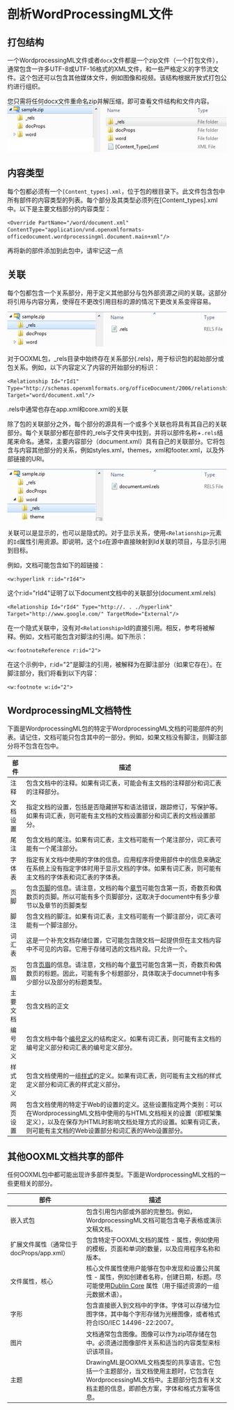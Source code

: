 # 剖析WordProcessingML文件
## 打包结构
一个WordprocessingML文件或者`docx`文件都是一个zip文件（一个打包文件），通常包含一许多UTF-8或UTF-16格式的XML文件，和一些严格定义的字节流文件。这个包还可以包含其他媒体文件，例如图像和视频。该结构根据开放式打包公约进行组织。

您只需将任何docx文件重命名zip并解压缩，即可查看文件结构和文件内容。
![](./images/zipFile1.gif)

## 内容类型
每个包都必须有一个`[Content_types].xml`，位于包的根目录下。此文件包含包中所有部件的内容类型的列表。每个部分及其类型必须列在[Content_types].xml中。以下是主要文档部分的内容类型：
```
<Override PartName="/word/document.xml" ContentType="application/vnd.openxmlformats-officedocument.wordprocessingml.document.main+xml"/>
```

再将新的部件添加到此包中，请牢记这一点

## 关联
每个包都包含一个关系部分，用于定义其他部分与包外部资源之间的关联。这部分将引用与内容分离，使得在不更改引用目标的源的情况下更改关系变得容易。

![](./images/zipFile2.gif)

对于OOXML包，_rels目录中始终存在关系部分(.rels)，用于标识包的起始部分或包关系。例如，以下内容定义了内容的开始部分的标识：
```
<Relationship Id="rId1" Type="http://schemas.openxmlformats.org/officeDocument/2006/relationships/officeDocument" Target="word/document.xml"/>
```
.rels中通常也存在app.xml和core.xml的关联

除了包的关联部分之外，每个部分的源具有一个或多个关联也将具有其自己的关联部分。每个关联部分都在部件的_rels子文件夹中找到，并将以部件名称+`.rels`结尾来命名。通常，主要内容部分（document.xml）具有自己的关联部分。它将包含与内容其他部分的关系，例如styles.xml，themes，xml和footer.xml，以及外部链接的URI。

![](./images/zipFile3.gif)

关联可以是显示的，也可以是隐式的。对于显示关系，使用`<Relationship>`元素的`Id`属性引用资源。即说明，这个`Id`在源中直接映射到Id关联的项目，与显示引用到目标。

例如，文档可能包含如下的超链接：
```
<w:hyperlink r:id="rId4">
```
这个r:id="rId4"证明了以下document文档中的关联部分(document.xml.rels)
```
<Relationship Id="rId4" Type="http://. . ./hyperlink" Target="http://www.google.com/" TargetMode="External"/>
```

在一个隐式关联中，没有对`<Relationship>`Id的直接引用。相反，参考将被解释。例如，文档可能包含对脚注的引用。如下所示：
```
<w:footnoteReference r:id="2">
```
在这个示例中，r:id="2"是脚注的引用，被解释为在脚注部分（如果它存在）。在脚注部分，我们将看到以下内容：
```
<w:footnote w:id="2">
```

## WordprocessingML文档特性
下面是WordprocessingML包的特定于WordprocessingML文档的可能部件的列表。请记住，文档可能只包含其中的一部分。例如，如果文档没有脚注，则脚注部分将不包含在包中。

|部件|描述|
|---|---|
|注释|包含文档中的注释。如果有词汇表，可能会有主文档的注释部分和词汇表的注释部分。|
|文档设置|指定文档的设置，包括是否隐藏拼写和语法错误，跟踪修订，写保护等。如果有词汇表，则可能有主文档的文档设置部分和词汇表的文档设置部分。|
|尾注|包含文档的尾注。如果有词汇表，主文档可能有一个尾注部分，词汇表可能有一个尾注部分。|
|字体表|指定有关文档中使用的字体的信息。应用程序将使用部件中的信息来确定在系统上没有指定字体时用于显示文档的字体。如果有词汇表，则可能有主文档的字体表和词汇表的字体表。|
|页脚|包含[页脚](./footers)的信息。请注意，文档的每个[章节](./section)可能包含第一页，奇数页和偶数页的页脚。所以可能有多个页脚部分，这取决于document中有多少章节以及章节的页脚类型|
|脚注|包含文档的脚注。如果有词汇表，主文档可能有一个脚注部分，词汇表可能有一个脚注部分。|
|词汇表|这是一个补充文档存储位置，它可能包含随文档一起提供但在主文档内容中不可见的内容。它用于存储可选的文档片段。只允许一个。|
|页眉|包含[页眉](./headers)的信息。请注意，文档的每个[章节](./section)可能包含第一页，奇数页和偶数页的标题。因此，可能有多个标题部分，具体取决于documnet中有多少部分以及部分的标题类型。|
|主要文档|包含文档的正文|
|编号定义|包含文档中每个[编号定义](./numbering)的结构定义。如果有词汇表，则可能有主文档的编号定义部分和词汇表的编号定义部分。|
|样式定义|包含文档使用的一组[样式](./styles)的定义。如果有词汇表，则可能有主文档的样式定义部分和词汇表的样式定义部分。|
|网页设置|包含文档使用的特定于Web的设置的定义。这些设置指定两个类别：可以在WordprocessingML文档中使用的与HTML文档相关的设置（即框架集定义），以及在保存为HTML时影响文档处理方式的设置。如果有词汇表，则可能有主文档的Web设置部分和词汇表的Web设置部分。|

## 其他OOXML文档共享的部件
任何OOXML包中都可能出现许多部件类型。下面是WordprocessingML文档的一些更相关的部分。

|部件|描述|
|--|--|
|嵌入式包|包含引用包内部或外部的完整包。例如，WordprocessingML文档可能包含电子表格或演示文稿文档。|
|扩展文件属性（通常位于docProps/app.xml）|包含特定于OOXML文档的属性 - 属性，例如使用的模板，页面和单词的数量，以及应用程序名称和版本。|
|文件属性，核心|核心文件属性使用户能够在包中发现和设置公共属性 - 属性，例如创建者名称，创建日期，标题。尽可能使用[Dublin Core](http://dublincore.org/) 属性（用于描述资源的一组元数据术语）。|
|字形|包含直接嵌入到文档中的字体。字体可以存储为位图字体，其中每个字形存储为光栅图像，或者格式符合ISO/IEC 14496-22:2007。|
|图片|文档通常包含图像。图像可以作为zip项存储在包中。必须通过图像部件关系和适当的内容类型来标识该项目。|
|主题|DrawingML是OOXML文档类型的共享语言。它包括一个主题部分，当文档使用主题时，它包含在WordprocessingML文档中。主题部分包含有关文档主题的信息，即颜色方案，字体和格式方案等信息。|

